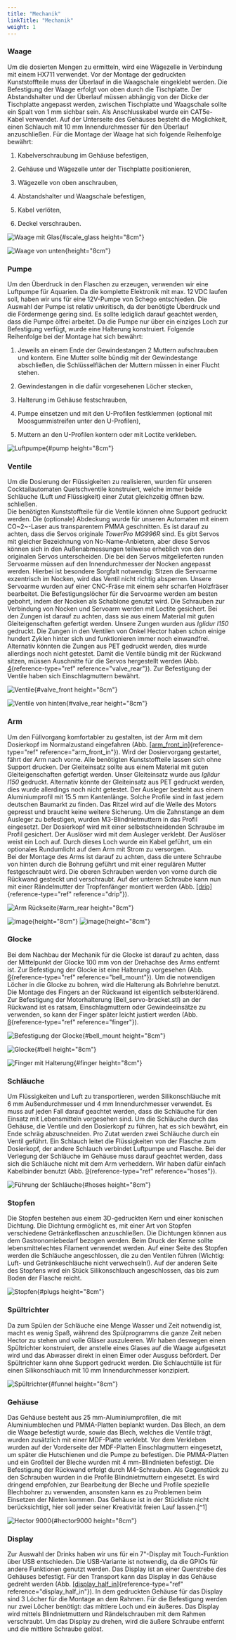 ```yaml
---
title: "Mechanik"
linkTitle: "Mechanik"
weight: 1
---
```


### Waage

Um die dosierten Mengen zu ermitteln, wird eine Wägezelle in Verbindung
mit einem HX711 verwendet. Vor der Montage der gedruckten
Kunststoffteile muss der Überlauf in die Waagschale eingeklebt werden.
Die Befestigung der Waage erfolgt von oben durch die Tischplatte. Der
Abstandshalter und der Überlauf müssen abhängig von der Dicke der
Tischplatte angepasst werden, zwischen Tischplatte und Waagschale sollte
ein Spalt von 1 mm sichbar sein. Als Anschlusskabel wurde ein
CAT5e-Kabel verwendet. Auf der Unterseite des Gehäuses besteht die
Möglichkeit, einen Schlauch mit 10 mm Innendurchmesser für den Überlauf
anzuschließen. Für die Montage der Waage hat sich folgende Reihenfolge
bewährt:

1.  Kabelverschraubung im Gehäuse befestigen,

2.  Gehäuse und Wägezelle unter der Tischplatte positionieren,

3.  Wägezelle von oben anschrauben,

4.  Abstandshalter und Waagschale befestigen,

5.  Kabel verlöten,

6.  Deckel verschrauben.

![Waage mit Glas](/images/scale_glass.JPG){#scale_glass height="8cm"}

![Waage von unten](/images/scale_bottom.JPG){height="8cm"}

### Pumpe

Um den Überdruck in den Flaschen zu erzeugen, verwenden wir eine
Luftpumpe für Aquarien. Da die komplette Elektronik mit max. 12 VDC
laufen soll, haben wir uns für eine 12V-Pumpe von Schego entschieden.
Die Auswahl der Pumpe ist relativ unkritisch, da der benötigte Überdruck
und die Fördermenge gering sind. Es sollte lediglich darauf geachtet
werden, dass die Pumpe ölfrei arbeitet. Da die Pumpe nur über ein
einziges Loch zur Befestigung verfügt, wurde eine Halterung konstruiert.
Folgende Reihenfolge bei der Montage hat sich bewährt:

1.  Jeweils an einem Ende der Gewindestangen 2 Muttern aufschrauben und
    kontern. Eine Mutter sollte bündig mit der Gewindestange
    abschließen, die Schlüsselflächen der Muttern müssen in einer Flucht
    stehen.

2.  Gewindestangen in die dafür vorgesehenen Löcher stecken,

3.  Halterung im Gehäuse festschrauben,

4.  Pumpe einsetzen und mit den U-Profilen festklemmen (optional mit
    Moosgummistreifen unter den U-Profilen),

5.  Muttern an den U-Profilen kontern oder mit Loctite verkleben.

![Luftpumpe](/images/pump.JPG){#pump height="8cm"}

### Ventile

Um die Dosierung der Flüssigkeiten zu realisieren, wurden für unseren
Cocktailautomaten Quetschventile konstruiert, welche immer beide
Schläuche (Luft *und* Flüssigkeit) einer Zutat gleichzeitig öffnen bzw.
schließen.\
Die benötigten Kunststoffteile für die Ventile können ohne Support
gedruckt werden. Die (optionale) Abdeckung wurde für unseren Automaten
mit einem CO~2~-Laser aus transparentem PMMA geschnitten. Es ist darauf
zu achten, dass die Servos originale *TowerPro MG996R* sind. Es gibt
Servos mit gleicher Bezeichnung von No-Name-Anbietern, aber diese Servos
können sich in den Außenabmessungen teilweise erheblich von den
originalen Servos unterscheiden. Die bei den Servos mitgelieferten
runden Servoarme müssen auf den Innendurchmesser der Nocken angepasst
werden. Hierbei ist besondere Sorgfalt notwendig: Sitzen die Servoarme
exzentrisch im Nocken, wird das Ventil nicht richtig absperren. Unsere
Servoarme wurden auf einer CNC-Fräse mit einem sehr scharfen Holzfräser
bearbeitet. Die Befestigungslöcher für die Servoarme werden am besten
gebohrt, indem der Nocken als Schablone genutzt wird. Die Schrauben zur
Verbindung von Nocken und Servoarm werden mit Loctite gesichert. Bei den
Zungen ist darauf zu achten, dass sie aus einem Material mit guten
Gleiteigenschaften gefertigt werden. Unsere Zungen wurden aus *Iglidur
I150* gedruckt. Die Zungen in den Ventilen von Onkel Hector haben schon
einige hundert Zyklen hinter sich und funktionieren immer noch
einwandfrei. Alternativ könnten die Zungen aus PET gedruckt werden, dies
wurde allerdings noch nicht getestet. Damit die Ventile bündig mit der
Rückwand sitzen, müssen Auschnitte für die Servos hergestellt werden
(Abb. [4](#valve_rear){reference-type="ref" reference="valve_rear"}).
Zur Befestigung der Ventile haben sich Einschlagmuttern bewährt.

![Ventile](/images/valve_front.JPG){#valve_front height="8cm"}

![Ventile von hinten](/images/valve_rear.JPG){#valve_rear height="8cm"}

### Arm

Um den Füllvorgang komfortabler zu gestalten, ist der Arm mit dem
Dosierkopf im Normalzustand eingefahren (Abb.
[\[arm_front_in\]](#arm_front_in){reference-type="ref"
reference="arm_front_in"}). Wird der Dosiervorgang gestartet, fährt der
Arm nach vorne. Alle benötigten Kunststoffteile lassen sich ohne Support
drucken. Der Gleiteinsatz sollte aus einem Material mit guten
Gleiteigenschaften gefertigt werden. Unser Gleiteinsatz wurde aus
*Iglidur I150* gedruckt. Alternativ könnte der Gleiteinsatz aus PET
gedruckt werden, dies wurde allerdings noch nicht getestet. Der Ausleger
besteht aus einem Aluminiumprofil mit 15.5 mm Kantenlänge. Solche
Profile sind in fast jedem deutschen Baumarkt zu finden. Das Ritzel wird
auf die Welle des Motors gepresst und braucht keine weitere Sicherung.
Um die Zahnstange an dem Ausleger zu befestigen, wurden
M3-Blindnietmuttern in das Profil eingesetzt. Der Dosierkopf wird mit
einer selbstschneidenden Schraube im Profil gesichert. Der Auslöser wird
mit dem Ausleger verklebt. Der Auslöser weist ein Loch auf. Durch dieses
Loch wurde ein Kabel geführt, um ein optionales Rundumlicht auf dem Arm
mit Strom zu versorgen.\
Bei der Montage des Arms ist darauf zu achten, dass die untere Schraube
von hinten durch die Bohrung geführt und mit einer regulären Mutter
festgeschraubt wird. Die oberen Schrauben werden von vorne durch die
Rückwand gesteckt und verschraubt. Auf der unteren Schraube kann nun mit
einer Rändelmutter der Tropfenfänger montiert werden (Abb.
[\[drip\]](#drip){reference-type="ref" reference="drip"}).

![Arm Rückseite](/images/arm_rear.jpg){#arm_rear height="8cm"}

![image](/images/nodrip.JPG){height="8cm"}
![image](/images/yodrip.JPG){height="8cm"}

### Glocke

Bei dem Nachbau der Mechanik für die Glocke ist darauf zu achten, dass
der Mittelpunkt der Glocke 100 mm von der Drehachse des Arms entfernt
ist. Zur Befestigung der Glocke ist eine Halterung vorgesehen (Abb.
[6](#bell_mount){reference-type="ref" reference="bell_mount"}). Um die
notwendigen Löcher in die Glocke zu bohren, wird die Halterung als
Bohrlehre benutzt. Die Montage des Fingers an der Rückwand ist
eigentlich selbsterklärend. Zur Befestigung der Motorhalterung
(Bell_servo-bracket.stl) an der Rückwand ist es ratsam, Einschlagmuttern
oder Gewindeeinsätze zu verwenden, so kann der Finger später leicht
justiert werden (Abb. [8](#finger){reference-type="ref"
reference="finger"}).

![Befestigung der Glocke](/images/bell_mount.JPG){#bell_mount height="8cm"}

![Glocke](/images/bell.jpg){#bell height="8cm"}

![Finger mit Halterung](/images/finger.JPG){#finger height="8cm"}

### Schläuche

Um Flüssigkeiten und Luft zu transportieren, werden Silikonschläuche mit
6 mm Außendurchmesser und 4 mm Innendurchmesser verwendet. Es muss auf
jeden Fall darauf geachtet werden, dass die Schläuche für den Einsatz
mit Lebensmitteln vorgesehen sind. Um die Schläuche durch das Gehäuse,
die Ventile und den Dosierkopf zu führen, hat es sich bewährt, ein Ende
schräg abzuschneiden. Pro Zutat werden zwei Schläuche durch ein Ventil
geführt. Ein Schlauch leitet die Flüssigkeiten von der Flasche zum
Dosierkopf, der andere Schlauch verbindet Luftpumpe und Flasche. Bei der
Verlegung der Schläuche im Gehäuse muss darauf geachtet werden, dass
sich die Schläuche nicht mit dem Arm verheddern. Wir haben dafür einfach
Kabelbinder benutzt (Abb. [9](#hoses){reference-type="ref"
reference="hoses"}).

![Führung der Schläuche](/images/hoses.JPG){#hoses height="8cm"}

### Stopfen

Die Stopfen bestehen aus einem 3D-gedruckten Kern und einer konischen
Dichtung. Die Dichtung ermöglicht es, mit einer Art von Stopfen
verschiedene Getränkeflaschen anzuschließen. Die Dichtungen können aus
dem Gastronomiebedarf bezogen werden. Beim Druck der Kerne sollte
lebensmittelechtes Filament verwendet werden. Auf einer Seite des
Stopfen werden die Schläuche angeschlossen, die zu den Ventilen führen
(Wichtig: Luft- und Getränkeschläuche nicht verwechseln!). Auf der
anderen Seite des Stopfens wird ein Stück Silikonschlauch angeschlossen,
das bis zum Boden der Flasche reicht.

![Stopfen](/images/plugs.JPG){#plugs height="8cm"}

### Spültrichter

Da zum Spülen der Schläuche eine Menge Wasser und Zeit notwendig ist,
macht es wenig Spaß, während des Spülprogramms die ganze Zeit neben
Hector zu stehen und volle Gläser auszuleeren. Wir haben deswegen einen
Spültrichter konstruiert, der anstelle eines Glases auf die Waage
aufgesetzt wird und das Abwasser direkt in einen Eimer oder Ausguss
befördert. Der Spültrichter kann ohne Support gedruckt werden. Die
Schlauchtülle ist für einen Silikonschlauch mit 10 mm Innendurchmesser
konzipiert.

![Spültrichter](/images/funnel.JPG){#funnel height="8cm"}

### Gehäuse

Das Gehäuse besteht aus 25 mm-Aluminiumprofilen, die mit
Aluminiumblechen und PMMA-Platten beplankt wurden. Das Blech, an dem die
Waage befestigt wurde, sowie das Blech, welches die Ventile trägt,
wurden zusätzlich mit einer MDF-Platte verklebt. Vor dem Verkleben
wurden auf der Vorderseite der MDF-Platten Einschlagmuttern eingesetzt,
um später die Hutschienen und die Pumpe zu befestigen. Die PMMA-Platten
und ein Großteil der Bleche wurden mit 4 mm-Blindnieten befestigt. Die
Befestigung der Rückwand erfolgt durch M4-Schrauben. Als Gegenstück zu
den Schrauben wurden in die Profile Blindnietmuttern eingesetzt. Es wird
dringend empfohlen, zur Bearbeitung der Bleche und Profile spezielle
Blechbohrer zu verwenden, ansonsten kann es zu Problemen beim Einsetzen
der Nieten kommen. Das Gehäuse ist in der Stückliste nicht
berücksichtigt, hier soll jeder seiner Kreativität freien Lauf
lassen.[^1]

![Hector 9000](/images/hector9000.JPG){#hector9000 height="8cm"}

### Display

Zur Auswahl der Drinks haben wir uns für ein 7"-Display mit
Touch-Funktion über USB entschieden. Die USB-Variante ist notwendig, da
die GPIOs für andere Funktionen genutzt werden. Das Display ist an einer
Querstrebe des Gehäuses befestigt. Für den Transport kann das Display in
das Gehäuse gedreht werden (Abb.
[\[display_half_in\]](#display_half_in){reference-type="ref"
reference="display_half_in"}). In dem gedruckten Gehäuse für das Display
sind 3 Löcher für die Montage an dem Rahmen. Für die Befestigung werden
nur zwei Löcher benötigt: das mittlere Loch und ein äußeres. Das Display
wird mittels Blindnietmuttern und Rändelschrauben mit dem Rahmen
verschraubt. Um das Display zu drehen, wird die äußere Schraube entfernt
und die mittlere Schraube gelöst.


